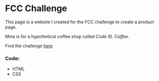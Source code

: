 # FCC Challenge 

This page is a website I created for the FCC challenge to create a product page.  

Mine is for a hypothetical coffee shop called _Code St. Coffee_.

Find the challenge [here](http://beta.freecodecamp.com/en/challenges/applied-responsive-web-design-projects/build-a-product-landing-page)

### Code:
* HTML
* CSS
